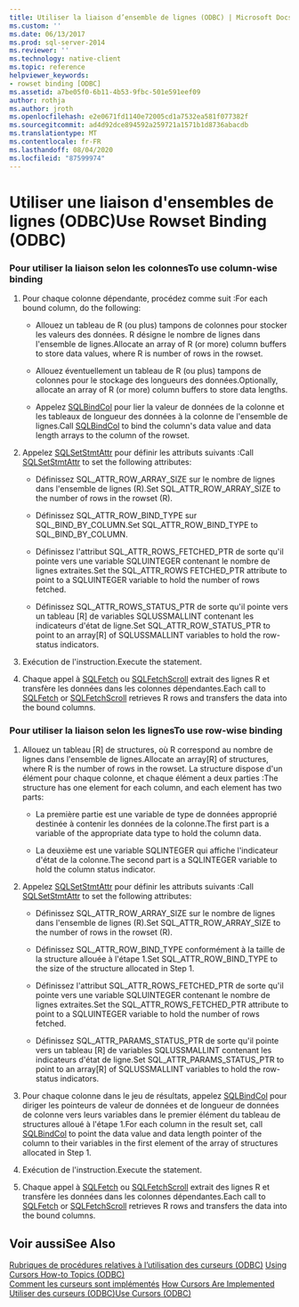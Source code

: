 ```yaml
---
title: Utiliser la liaison d’ensemble de lignes (ODBC) | Microsoft Docs
ms.custom: ''
ms.date: 06/13/2017
ms.prod: sql-server-2014
ms.reviewer: ''
ms.technology: native-client
ms.topic: reference
helpviewer_keywords:
- rowset binding [ODBC]
ms.assetid: a7be05f0-6b11-4b53-9fbc-501e591eef09
author: rothja
ms.author: jroth
ms.openlocfilehash: e2e0671fd1140e72005cd1a7532ea581f077382f
ms.sourcegitcommit: ad4d92dce894592a259721a1571b1d8736abacdb
ms.translationtype: MT
ms.contentlocale: fr-FR
ms.lasthandoff: 08/04/2020
ms.locfileid: "87599974"
---
```

# <a name="use-rowset-binding-odbc"></a><span data-ttu-id="4b93d-102">Utiliser une liaison d'ensembles de lignes (ODBC)</span><span class="sxs-lookup"><span data-stu-id="4b93d-102">Use Rowset Binding (ODBC)</span></span>
    
### <a name="to-use-column-wise-binding"></a><span data-ttu-id="4b93d-103">Pour utiliser la liaison selon les colonnes</span><span class="sxs-lookup"><span data-stu-id="4b93d-103">To use column-wise binding</span></span>  
  
1.  <span data-ttu-id="4b93d-104">Pour chaque colonne dépendante, procédez comme suit :</span><span class="sxs-lookup"><span data-stu-id="4b93d-104">For each bound column, do the following:</span></span>  
  
    -   <span data-ttu-id="4b93d-105">Allouez un tableau de R (ou plus) tampons de colonnes pour stocker les valeurs des données. R désigne le nombre de lignes dans l'ensemble de lignes.</span><span class="sxs-lookup"><span data-stu-id="4b93d-105">Allocate an array of R (or more) column buffers to store data values, where R is number of rows in the rowset.</span></span>  
  
    -   <span data-ttu-id="4b93d-106">Allouez éventuellement un tableau de R (ou plus) tampons de colonnes pour le stockage des longueurs des données.</span><span class="sxs-lookup"><span data-stu-id="4b93d-106">Optionally, allocate an array of R (or more) column buffers to store data lengths.</span></span>  
  
    -   <span data-ttu-id="4b93d-107">Appelez [SQLBindCol](../../native-client-odbc-api/sqlbindcol.md) pour lier la valeur de données de la colonne et les tableaux de longueur des données à la colonne de l'ensemble de lignes.</span><span class="sxs-lookup"><span data-stu-id="4b93d-107">Call [SQLBindCol](../../native-client-odbc-api/sqlbindcol.md) to bind the column's data value and data length arrays to the column of the rowset.</span></span>  
  
2.  <span data-ttu-id="4b93d-108">Appelez [SQLSetStmtAttr](../../native-client-odbc-api/sqlsetstmtattr.md) pour définir les attributs suivants :</span><span class="sxs-lookup"><span data-stu-id="4b93d-108">Call [SQLSetStmtAttr](../../native-client-odbc-api/sqlsetstmtattr.md) to set the following attributes:</span></span>  
  
    -   <span data-ttu-id="4b93d-109">Définissez SQL_ATTR_ROW_ARRAY_SIZE sur le nombre de lignes dans l'ensemble de lignes (R).</span><span class="sxs-lookup"><span data-stu-id="4b93d-109">Set SQL_ATTR_ROW_ARRAY_SIZE to the number of rows in the rowset (R).</span></span>  
  
    -   <span data-ttu-id="4b93d-110">Définissez SQL_ATTR_ROW_BIND_TYPE sur SQL_BIND_BY_COLUMN.</span><span class="sxs-lookup"><span data-stu-id="4b93d-110">Set SQL_ATTR_ROW_BIND_TYPE to SQL_BIND_BY_COLUMN.</span></span>  
  
    -   <span data-ttu-id="4b93d-111">Définissez l'attribut SQL_ATTR_ROWS_FETCHED_PTR de sorte qu'il pointe vers une variable SQLUINTEGER contenant le nombre de lignes extraites.</span><span class="sxs-lookup"><span data-stu-id="4b93d-111">Set the SQL_ATTR_ROWS FETCHED_PTR attribute to point to a SQLUINTEGER variable to hold the number of rows fetched.</span></span>  
  
    -   <span data-ttu-id="4b93d-112">Définissez SQL_ATTR_ROWS_STATUS_PTR de sorte qu'il pointe vers un tableau [R] de variables SQLUSSMALLINT contenant les indicateurs d'état de ligne.</span><span class="sxs-lookup"><span data-stu-id="4b93d-112">Set SQL_ATTR_ROW_STATUS_PTR to point to an array[R] of SQLUSSMALLINT variables to hold the row-status indicators.</span></span>  
  
3.  <span data-ttu-id="4b93d-113">Exécution de l'instruction.</span><span class="sxs-lookup"><span data-stu-id="4b93d-113">Execute the statement.</span></span>  
  
4.  <span data-ttu-id="4b93d-114">Chaque appel à [SQLFetch](https://go.microsoft.com/fwlink/?LinkId=58401) ou [SQLFetchScroll](../../native-client-odbc-api/sqlfetchscroll.md) extrait des lignes R et transfère les données dans les colonnes dépendantes.</span><span class="sxs-lookup"><span data-stu-id="4b93d-114">Each call to [SQLFetch](https://go.microsoft.com/fwlink/?LinkId=58401) or [SQLFetchScroll](../../native-client-odbc-api/sqlfetchscroll.md) retrieves R rows and transfers the data into the bound columns.</span></span>  
  
### <a name="to-use-row-wise-binding"></a><span data-ttu-id="4b93d-115">Pour utiliser la liaison selon les lignes</span><span class="sxs-lookup"><span data-stu-id="4b93d-115">To use row-wise binding</span></span>  
  
1.  <span data-ttu-id="4b93d-116">Allouez un tableau [R] de structures, où R correspond au nombre de lignes dans l'ensemble de lignes.</span><span class="sxs-lookup"><span data-stu-id="4b93d-116">Allocate an array[R] of structures, where R is the number of rows in the rowset.</span></span> <span data-ttu-id="4b93d-117">La structure dispose d'un élément pour chaque colonne, et chaque élément a deux parties :</span><span class="sxs-lookup"><span data-stu-id="4b93d-117">The structure has one element for each column, and each element has two parts:</span></span>  
  
    -   <span data-ttu-id="4b93d-118">La première partie est une variable de type de données approprié destinée à contenir les données de la colonne.</span><span class="sxs-lookup"><span data-stu-id="4b93d-118">The first part is a variable of the appropriate data type to hold the column data.</span></span>  
  
    -   <span data-ttu-id="4b93d-119">La deuxième est une variable SQLINTEGER qui affiche l'indicateur d'état de la colonne.</span><span class="sxs-lookup"><span data-stu-id="4b93d-119">The second part is a SQLINTEGER variable to hold the column status indicator.</span></span>  
  
2.  <span data-ttu-id="4b93d-120">Appelez [SQLSetStmtAttr](../../native-client-odbc-api/sqlsetstmtattr.md) pour définir les attributs suivants :</span><span class="sxs-lookup"><span data-stu-id="4b93d-120">Call [SQLSetStmtAttr](../../native-client-odbc-api/sqlsetstmtattr.md) to set the following attributes:</span></span>  
  
    -   <span data-ttu-id="4b93d-121">Définissez SQL_ATTR_ROW_ARRAY_SIZE sur le nombre de lignes dans l'ensemble de lignes (R).</span><span class="sxs-lookup"><span data-stu-id="4b93d-121">Set SQL_ATTR_ROW_ARRAY_SIZE to the number of rows in the rowset (R).</span></span>  
  
    -   <span data-ttu-id="4b93d-122">Définissez SQL_ATTR_ROW_BIND_TYPE conformément à la taille de la structure allouée à l'étape 1.</span><span class="sxs-lookup"><span data-stu-id="4b93d-122">Set SQL_ATTR_ROW_BIND_TYPE to the size of the structure allocated in Step 1.</span></span>  
  
    -   <span data-ttu-id="4b93d-123">Définissez l'attribut SQL_ATTR_ROWS_FETCHED_PTR de sorte qu'il pointe vers une variable SQLUINTEGER contenant le nombre de lignes extraites.</span><span class="sxs-lookup"><span data-stu-id="4b93d-123">Set the SQL_ATTR_ROWS_FETCHED_PTR attribute to point to a SQLUINTEGER variable to hold the number of rows fetched.</span></span>  
  
    -   <span data-ttu-id="4b93d-124">Définissez SQL_ATTR_PARAMS_STATUS_PTR de sorte qu'il pointe vers un tableau [R] de variables SQLUSSMALLINT contenant les indicateurs d'état de ligne.</span><span class="sxs-lookup"><span data-stu-id="4b93d-124">Set SQL_ATTR_PARAMS_STATUS_PTR to point to an array[R] of SQLUSSMALLINT variables to hold the row-status indicators.</span></span>  
  
3.  <span data-ttu-id="4b93d-125">Pour chaque colonne dans le jeu de résultats, appelez [SQLBindCol](../../native-client-odbc-api/sqlbindcol.md) pour diriger les pointeurs de valeur de données et de longueur de données de colonne vers leurs variables dans le premier élément du tableau de structures alloué à l'étape 1.</span><span class="sxs-lookup"><span data-stu-id="4b93d-125">For each column in the result set, call [SQLBindCol](../../native-client-odbc-api/sqlbindcol.md) to point the data value and data length pointer of the column to their variables in the first element of the array of structures allocated in Step 1.</span></span>  
  
4.  <span data-ttu-id="4b93d-126">Exécution de l'instruction.</span><span class="sxs-lookup"><span data-stu-id="4b93d-126">Execute the statement.</span></span>  
  
5.  <span data-ttu-id="4b93d-127">Chaque appel à [SQLFetch](https://go.microsoft.com/fwlink/?LinkId=58401) ou [SQLFetchScroll](../../native-client-odbc-api/sqlfetchscroll.md) extrait des lignes R et transfère les données dans les colonnes dépendantes.</span><span class="sxs-lookup"><span data-stu-id="4b93d-127">Each call to [SQLFetch](https://go.microsoft.com/fwlink/?LinkId=58401) or [SQLFetchScroll](../../native-client-odbc-api/sqlfetchscroll.md) retrieves R rows and transfers the data into the bound columns.</span></span>  
  
## <a name="see-also"></a><span data-ttu-id="4b93d-128">Voir aussi</span><span class="sxs-lookup"><span data-stu-id="4b93d-128">See Also</span></span>  
 <span data-ttu-id="4b93d-129">[Rubriques de procédures relatives à l’utilisation des curseurs &#40;ODBC&#41;](using-cursors-how-to-topics-odbc.md) </span><span class="sxs-lookup"><span data-stu-id="4b93d-129">[Using Cursors How-to Topics &#40;ODBC&#41;](using-cursors-how-to-topics-odbc.md) </span></span>  
 <span data-ttu-id="4b93d-130">[Comment les curseurs sont implémentés](../../native-client-odbc-cursors/implementation/how-cursors-are-implemented.md) </span><span class="sxs-lookup"><span data-stu-id="4b93d-130">[How Cursors Are Implemented](../../native-client-odbc-cursors/implementation/how-cursors-are-implemented.md) </span></span>  
 [<span data-ttu-id="4b93d-131">Utiliser des curseurs &#40;ODBC&#41;</span><span class="sxs-lookup"><span data-stu-id="4b93d-131">Use Cursors &#40;ODBC&#41;</span></span>](use-cursors-odbc.md)  
  
  
